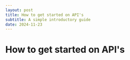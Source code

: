 ```yaml
---
layout: post
title: How to get started on API's
subtitle: A simple introductory guide
date: 2024-11-23
---
```


# How to get started on API's


